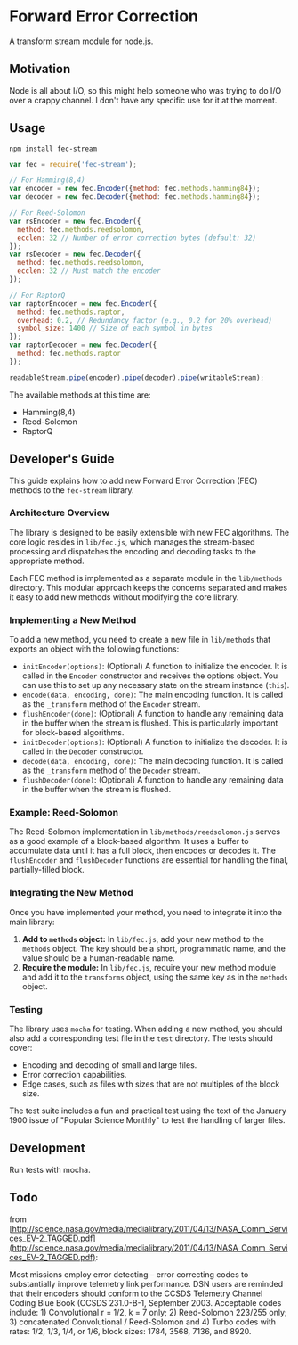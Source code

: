 # Forward Error Correction
A transform stream module for node.js.

## Motivation
Node is all about I/O, so this might help someone who was trying to do I/O over a crappy channel. I don't have any specific use for it at the moment.

## Usage
```
npm install fec-stream
```
```js
var fec = require('fec-stream');

// For Hamming(8,4)
var encoder = new fec.Encoder({method: fec.methods.hamming84});
var decoder = new fec.Decoder({method: fec.methods.hamming84});

// For Reed-Solomon
var rsEncoder = new fec.Encoder({
  method: fec.methods.reedsolomon,
  ecclen: 32 // Number of error correction bytes (default: 32)
});
var rsDecoder = new fec.Decoder({
  method: fec.methods.reedsolomon,
  ecclen: 32 // Must match the encoder
});

// For RaptorQ
var raptorEncoder = new fec.Encoder({
  method: fec.methods.raptor,
  overhead: 0.2, // Redundancy factor (e.g., 0.2 for 20% overhead)
  symbol_size: 1400 // Size of each symbol in bytes
});
var raptorDecoder = new fec.Decoder({
  method: fec.methods.raptor
});

readableStream.pipe(encoder).pipe(decoder).pipe(writableStream);
```

The available methods at this time are:
* Hamming(8,4)
* Reed-Solomon
* RaptorQ

## Developer's Guide

This guide explains how to add new Forward Error Correction (FEC) methods to the `fec-stream` library.

### Architecture Overview

The library is designed to be easily extensible with new FEC algorithms. The core logic resides in `lib/fec.js`, which manages the stream-based processing and dispatches the encoding and decoding tasks to the appropriate method.

Each FEC method is implemented as a separate module in the `lib/methods` directory. This modular approach keeps the concerns separated and makes it easy to add new methods without modifying the core library.

### Implementing a New Method

To add a new method, you need to create a new file in `lib/methods` that exports an object with the following functions:

*   `initEncoder(options)`: (Optional) A function to initialize the encoder. It is called in the `Encoder` constructor and receives the options object. You can use this to set up any necessary state on the stream instance (`this`).
*   `encode(data, encoding, done)`: The main encoding function. It is called as the `_transform` method of the `Encoder` stream.
*   `flushEncoder(done)`: (Optional) A function to handle any remaining data in the buffer when the stream is flushed. This is particularly important for block-based algorithms.
*   `initDecoder(options)`: (Optional) A function to initialize the decoder. It is called in the `Decoder` constructor.
*   `decode(data, encoding, done)`: The main decoding function. It is called as the `_transform` method of the `Decoder` stream.
*   `flushDecoder(done)`: (Optional) A function to handle any remaining data in the buffer when the stream is flushed.

### Example: Reed-Solomon

The Reed-Solomon implementation in `lib/methods/reedsolomon.js` serves as a good example of a block-based algorithm. It uses a buffer to accumulate data until it has a full block, then encodes or decodes it. The `flushEncoder` and `flushDecoder` functions are essential for handling the final, partially-filled block.

### Integrating the New Method

Once you have implemented your method, you need to integrate it into the main library:

1.  **Add to `methods` object:** In `lib/fec.js`, add your new method to the `methods` object. The key should be a short, programmatic name, and the value should be a human-readable name.
2.  **Require the module:** In `lib/fec.js`, require your new method module and add it to the `transforms` object, using the same key as in the `methods` object.

### Testing

The library uses `mocha` for testing. When adding a new method, you should also add a corresponding test file in the `test` directory. The tests should cover:

*   Encoding and decoding of small and large files.
*   Error correction capabilities.
*   Edge cases, such as files with sizes that are not multiples of the block size.

The test suite includes a fun and practical test using the text of the January 1900 issue of "Popular Science Monthly" to test the handling of larger files.

## Development
Run tests with mocha.

## Todo

from [http://science.nasa.gov/media/medialibrary/2011/04/13/NASA_Comm_Services_EV-2_TAGGED.pdf](http://science.nasa.gov/media/medialibrary/2011/04/13/NASA_Comm_Services_EV-2_TAGGED.pdf):

Most missions employ error detecting – error correcting codes to substantially improve
telemetry link performance. DSN users are reminded that their encoders should conform to the
CCSDS Telemetry Channel Coding Blue Book (CCSDS 231.0-B-1, September 2003.
Acceptable codes include: 1) Convolutional r = 1/2, k = 7 only; 2) Reed-Solomon 223/255 only;
3) concatenated Convolutional / Reed-Solomon and 4) Turbo codes with rates: 1/2, 1/3, 1/4, or
1/6, block sizes: 1784, 3568, 7136, and 8920.